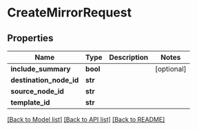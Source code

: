 # CreateMirrorRequest

## Properties
Name | Type | Description | Notes
------------ | ------------- | ------------- | -------------
**include_summary** | **bool** |  | [optional] 
**destination_node_id** | **str** |  | 
**source_node_id** | **str** |  | 
**template_id** | **str** |  | 

[[Back to Model list]](../README.md#documentation-for-models) [[Back to API list]](../README.md#documentation-for-api-endpoints) [[Back to README]](../README.md)


